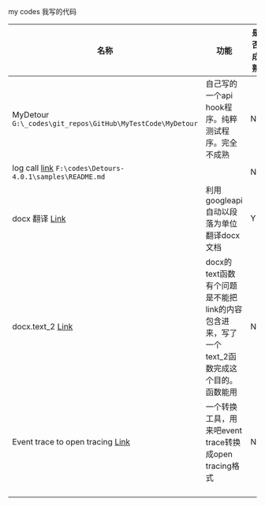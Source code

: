 my codes 我写的代码

| 名称                                                         | 功能                                                         | 是否成熟 |
| ------------------------------------------------------------ | ------------------------------------------------------------ | -------- |
| MyDetour `G:\_codes\git_repos\GitHub\MyTestCode\MyDetour`    | 自己写的一个api hook程序。纯粹测试程序。完全不成熟           | No       |
| log call [link](https://files.cnblogs.com/files/cutepig/ConsoleApplication1.7z)  `F:\codes\Detours-4.0.1\samples\README.md` |                                                              | No       |
| docx 翻译 [Link](G:\sw\Python36\docx_tools\test_translate_main.py) | 利用googleapi自动以段落为单位翻译docx文档                    | Y        |
| docx.text_2 [Link]()                                         | docx的text函数有个问题是不能把link的内容包含进来，写了一个text_2函数完成这个目的。函数能用 | No       |
| Event trace to open tracing [Link](G:\_codes\EventTrace\src) | 一个转换工具，用来吧event trace转换成open tracing格式        | No       |
|                                                              |                                                              |          |
|                                                              |                                                              |          |
|                                                              |                                                              |          |
|                                                              |                                                              |          |

